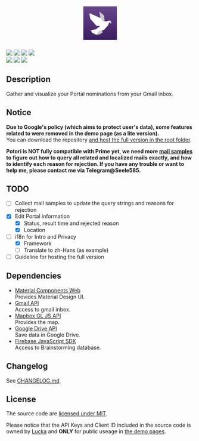 <h1 align=center><img height=90px src="./src/logo-bg.svg" link="#"/></h1>

[![](https://img.shields.io/badge/version-0.4.12-brightgreen.svg)](./CHANGELOG.md "Changelog") [![](https://img.shields.io/badge/demo-online-brightgreen.svg)](https://lucka.moe/potori "Demo") [![](https://img.shields.io/badge/author-Lucka-2578B5.svg)](https://lucka.moe "Author") [![](https://img.shields.io/badge/license-MIT-A31F34.svg)](./LICENSE "License")  
![](https://img.shields.io/badge/safari-support-brightgreen.svg) ![](https://img.shields.io/badge/chrome-support-brightgreen.svg) ![](https://img.shields.io/badge/firefox-support-brightgreen.svg)<!-- ![](https://img.shields.io/badge/edge-support-brightgreen.svg) ![](https://img.shields.io/badge/ie-broken-red.svg) ![](https://img.shields.io/badge/opera-support-brightgreen.svg)-->

## Description
Gather and visualize your Portal nominations from your Gmail inbox.

## Notice
**Due to Google's policy (which aims to protect user's data), some features related to were removed in the demo page (as a lite version).**  
You can download the repository [and host the full version in the root folder](https://developers.google.com/gmail/api/quickstart/js "Browser Quickstart | Gmail API | Google Developers").

**Potori is NOT fully compatible with Prime yet, we need more [mail samples](./samples.md) to figure out how to query all related and localized mails exactly, and how to identify each reason for rejection. If you have any trouble or want to help me, please contact me via Telegram@Seele585.**

## TODO
- [ ] Collect mail samples to update the query strings and reasons for rejection
- [x] Edit Portal information
    - [x] Status, result time and rejected reason
    - [x] Location
- [ ] i18n for Intro and Privacy
    - [x] Framework
    - [ ] Translate to zh-Hans (as example)
- [ ] Guideline for hosting the full version

## Dependencies
- [Material Components Web](https://github.com/material-components/material-components-web)  
  Provides Material Design UI.
- [Gmail API](https://developers.google.com/gmail/api/)  
  Access to gmail inbox.
- [Mapbox GL JS API](https://docs.mapbox.com/mapbox-gl-js/overview/)  
  Provides the map.
- [Google Drive API](https://developers.google.com/drive/api/v3/about-sdk)  
  Save data in Google Drive.
- [Firebase JavaScript SDK](https://firebase.google.com/docs/web/setup)  
  Access to Brainstorming database.

## Changelog
See [CHANGELOG.md](./CHANGELOG.md).

## License
The source code are [licensed under MIT](./LICENSE).

Please notice that the API Keys and Client ID included in the source code is owned by [Lucka](https://github.com/lucka-me) and **ONLY** for public useage in [the demo pages](http://lucka.moe/potori/).
